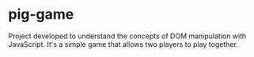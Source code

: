 # pig-game

Project developed to understand the concepts of DOM manipulation with JavaScript. It's a simple game that allows two players to play together.
